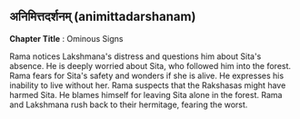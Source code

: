 ## अनिमित्तदर्शनम् (animittadarshanam)
**Chapter Title** : Ominous Signs

Rama notices Lakshmana's distress and questions him about Sita's absence. He is deeply worried about Sita, who followed him into the forest. Rama fears for Sita's safety and wonders if she is alive. He expresses his inability to live without her. Rama suspects that the Rakshasas might have harmed Sita. He blames himself for leaving Sita alone in the forest. Rama and Lakshmana rush back to their hermitage, fearing the worst.